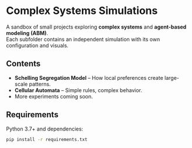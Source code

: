 # Complex Systems Simulations

A sandbox of small projects exploring **complex systems** and **agent-based modeling (ABM)**.  
Each subfolder contains an independent simulation with its own configuration and visuals.

## Contents
- **Schelling Segregation Model** – How local preferences create large-scale patterns.
- **Cellular Automata** – Simple rules, complex behavior.
- More experiments coming soon.

## Requirements
Python 3.7+ and dependencies:

```bash
pip install -r requirements.txt
